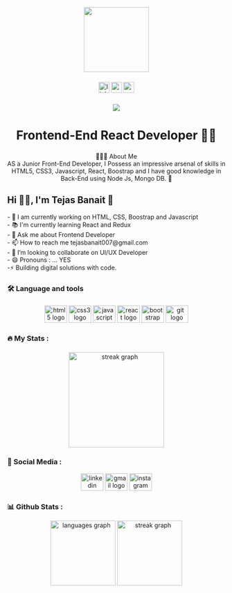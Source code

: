 <div align="center">
  <img height="150" src="https://cdn.dribbble.com/users/4467980/screenshots/10066515/media/a85f92e2e28b742b3e1c168b2090deb1.png?compress=1&resize=400x300"  />
</div>

###

<div align="center">
  <img src="https://img.shields.io/static/v1?message=LinkedIn&logo=linkedin&label=&color=0077B5&logoColor=white&labelColor=&style=for-the-badge" height="25" alt="linkedin logo"  />
  <img src="https://img.shields.io/static/v1?message=Gmail&logo=gmail&label=&color=D14836&logoColor=white&labelColor=&style=for-the-badge" height="25" alt="gmail logo"  />
  <img src="https://img.shields.io/static/v1?message=Medium&logo=medium&label=&color=12100E&logoColor=white&labelColor=&style=for-the-badge" height="25" alt="medium logo"  />
</div>

###

<div align="center">
  <img src="https://profile-counter.glitch.me/Tejas-b463/count.svg?"  />
</div>

###

<h1 align="center">Frontend-End React Developer 👋🏻</h1>

###

<p align="center"> 🧑🏻‍💻 About Me  <br>AS a Junior Front-End Developer, I Possess an impressive arsenal of skills in HTML5, CSS3, Javascript, React, Boostrap and I have good knowledge in Back-End using Node Js, Mongo DB. 🚀<p>

###
<h2> Hi 👋🏻, I'm Tejas Banait 🚀</h2>
<p align="left">- 🌱 I am currently working on HTML, CSS, Boostrap and Javascript<br>- 📚 I'm currently learning  React and Redux <br>- 💬 Ask me about Frontend Developer<br>- 📫 How to reach me tejasbanait007@gmail.com<br>- 👯 I’m looking to collaborate on UI/UX Developer<br>- 😄 Pronouns : ... YES <br>-⚡ Building digital solutions with code.</p>

###

<h3 align="left">🛠 Language and tools</h3>

###

<div align="center">
  <img src="https://cdn.jsdelivr.net/gh/devicons/devicon/icons/html5/html5-original.svg" height="40" width="52" alt="html5 logo"  />
  <img src="https://cdn.jsdelivr.net/gh/devicons/devicon/icons/css3/css3-original.svg" height="40" width="52" alt="css3 logo"  />
  <img src="https://cdn.jsdelivr.net/gh/devicons/devicon/icons/javascript/javascript-original.svg" height="40" width="52" alt="javascript logo"  />
  <img src="https://cdn.jsdelivr.net/gh/devicons/devicon/icons/react/react-original.svg" height="40" width="52" alt="react logo"  />
  <img src="https://cdn.jsdelivr.net/gh/devicons/devicon/icons/bootstrap/bootstrap-original.svg" height="40" width="52" alt="bootstrap logo"  />
  <img src="https://cdn.jsdelivr.net/gh/devicons/devicon/icons/git/git-original.svg" height="40" width="52" alt="git logo"  />
</div>

###

<h3 align="left">🔥   My Stats :</h3>

###

<div align="center">
  <img src="https://streak-stats.demolab.com?user=Tejas-b463&locale=en&mode=daily&theme=dark&hide_border=false&border_radius=5&order=3" height="220" alt="streak graph"  />
</div>

###
<h3 align="left">🧩 Social Media :</h3>


<div align="center">
  <img src="https://raw.githubusercontent.com/maurodesouza/profile-readme-generator/master/src/assets/icons/social/linkedin/default.svg" width="52" height="40" alt="linkedin logo"  />
  <img src="https://raw.githubusercontent.com/maurodesouza/profile-readme-generator/master/src/assets/icons/social/gmail/default.svg" width="52" height="40" alt="gmail logo"  />
  <img src="https://raw.githubusercontent.com/maurodesouza/profile-readme-generator/master/src/assets/icons/social/instagram/default.svg" width="52" height="40" alt="instagram logo"  />
</div>

###
<h3 align="left">📊 Github Stats :</h3>

<div align="center">
  <img src="https://github-readme-stats.vercel.app/api/top-langs?username=Tejas-b463&locale=en&hide_title=false&layout=compact&card_width=320&langs_count=5&theme=dracula&hide_border=false&order=2" height="150" alt="languages graph"  />
  <img src="https://streak-stats.demolab.com?user=Tejas-b463&locale=en&mode=daily&theme=dracula&hide_border=false&border_radius=5&order=3" height="150" alt="streak graph"  />
</div>

###
